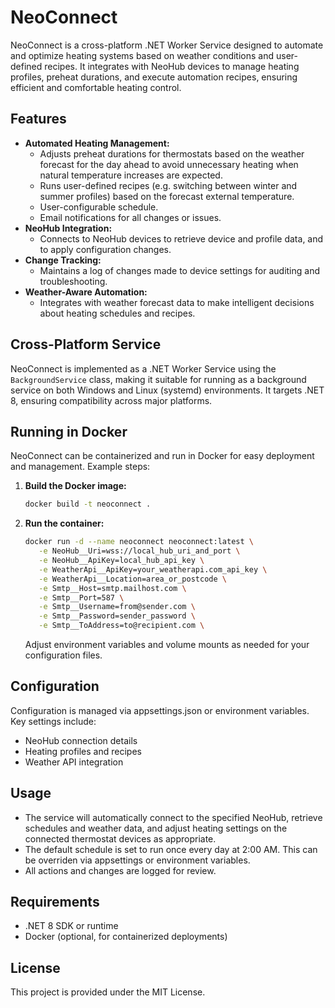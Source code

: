 # NeoConnect

NeoConnect is a cross-platform .NET Worker Service designed to automate and optimize heating systems based on weather conditions and user-defined recipes. It integrates with NeoHub devices to manage heating profiles, preheat durations, and execute automation recipes, ensuring efficient and comfortable heating control.

## Features

- **Automated Heating Management:**
  - Adjusts preheat durations for thermostats based on the weather forecast for the day ahead to avoid unnecessary heating when natural temperature increases are expected.
  - Runs user-defined recipes (e.g. switching between winter and summer profiles) based on the forecast external temperature.
  - User-configurable schedule.
  - Email notifications for all changes or issues.
- **NeoHub Integration:**
  - Connects to NeoHub devices to retrieve device and profile data, and to apply configuration changes.
- **Change Tracking:**
  - Maintains a log of changes made to device settings for auditing and troubleshooting.
- **Weather-Aware Automation:**
  - Integrates with weather forecast data to make intelligent decisions about heating schedules and recipes.

## Cross-Platform Service

NeoConnect is implemented as a .NET Worker Service using the `BackgroundService` class, making it suitable for running as a background service on both Windows and Linux (systemd) environments. It targets .NET 8, ensuring compatibility across major platforms.

## Running in Docker

NeoConnect can be containerized and run in Docker for easy deployment and management. Example steps:

1. **Build the Docker image:**
   ```sh
   docker build -t neoconnect .
   ```
2. **Run the container:**
   ```sh
   docker run -d --name neoconnect neoconnect:latest \
      -e NeoHub__Uri=wss://local_hub_uri_and_port \
      -e NeoHub__ApiKey=local_hub_api_key \
      -e WeatherApi__ApiKey=your_weatherapi.com_api_key \
      -e WeatherApi__Location=area_or_postcode \
      -e Smtp__Host=smtp.mailhost.com \
      -e Smtp__Port=587 \
      -e Smtp__Username=from@sender.com \
      -e Smtp__Password=sender_password \
      -e Smtp__ToAddress=to@recipient.com \
   ```
   Adjust environment variables and volume mounts as needed for your configuration files.

## Configuration

Configuration is managed via appsettings.json or environment variables. Key settings include:
- NeoHub connection details
- Heating profiles and recipes
- Weather API integration

## Usage

- The service will automatically connect to the specified NeoHub, retrieve schedules and weather data, and adjust heating settings on the connected thermostat devices as appropriate.
- The default schedule is set to run once every day at 2:00 AM. This can be overriden via appsettings or environment variables.
- All actions and changes are logged for review.

## Requirements

- .NET 8 SDK or runtime
- Docker (optional, for containerized deployments)

## License

This project is provided under the MIT License.
